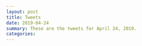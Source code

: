 ```yaml
---
layout: post
title: Tweets
date: 2019-04-24
summary: These are the tweets for April 24, 2019.
categories:
---
```


